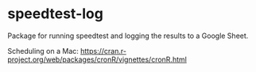 # speedtest-log
Package for running speedtest and logging the results to a Google Sheet.

Scheduling on a Mac:
https://cran.r-project.org/web/packages/cronR/vignettes/cronR.html
